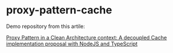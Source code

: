 # proxy-pattern-cache

Demo repository from this artile:

[Proxy Pattern in a Clean Architecture context: A decoupled Cache implementation proposal with NodeJS and TypeScript](https://hofstede-matheus.medium.com/proxy-pattern-in-a-clean-architecture-context-a-decoupled-cache-implementation-proposal-with-ff0bb5f96161 "Link to post")
